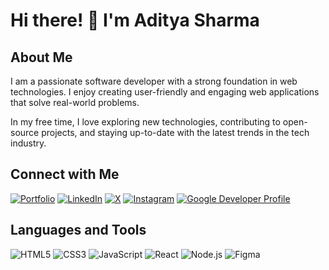 # Hi there! 👋 I'm Aditya Sharma

## About Me
<p>
I am a passionate software developer with a strong foundation in web technologies. I enjoy creating user-friendly and engaging web applications that solve real-world problems.
</p>
<p>
In my free time, I love exploring new technologies, contributing to open-source projects, and staying up-to-date with the latest trends in the tech industry.
</p>

## Connect with Me
[![Portfolio](https://img.shields.io/badge/Portfolio-adisbio-brightgreen?style=flat-square&logo=vercel&logoColor=white)](https://adisbio.vercel.app)
[![LinkedIn](https://img.shields.io/badge/LinkedIn-aditya--sharma-blue?style=flat-square&logo=linkedin)](https://linkedin.com/in/aditya-sharma-334528296)
[![X](https://img.shields.io/badge/X-adityas47782205-blue?style=flat-square&logo=twitter)](https://twitter.com/adityas47782205)
[![Instagram](https://img.shields.io/badge/Instagram-adi__sharma__2003-blue?style=flat-square&logo=instagram)](https://instagram.com/adi_sharma_2003)
[![Google Developer Profile](https://img.shields.io/badge/Google%20Developer%20Profile-Adisha-yellow?style=flat-square&logo=google&logoColor=white)](https://g.dev/Adisha)

## Languages and Tools
![HTML5](https://img.shields.io/badge/-HTML5-E34F26?style=flat-square&logo=html5&logoColor=ffffff)
![CSS3](https://img.shields.io/badge/-CSS3-1572B6?style=flat-square&logo=css3&logoColor=ffffff)
![JavaScript](https://img.shields.io/badge/-JavaScript-F7DF1E?style=flat-square&logo=javascript&logoColor=black)
![React](https://img.shields.io/badge/-React-61DAFB?style=flat-square&logo=react&logoColor=ffffff)
![Node.js](https://img.shields.io/badge/-Node.js-339933?style=flat-square&logo=nodejs&logoColor=ffffff)
![Figma](https://img.shields.io/badge/-Figma-F24E1E?style=flat-square&logo=figma&logoColor=white)
